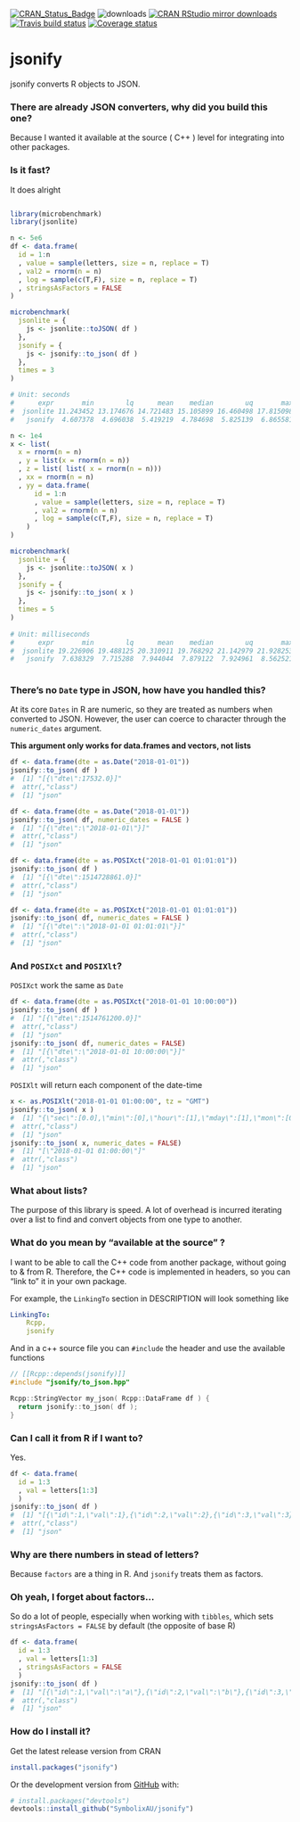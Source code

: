 
[![CRAN\_Status\_Badge](http://www.r-pkg.org/badges/version/jsonify)](http://cran.r-project.org/package=jsonify)
![downloads](http://cranlogs.r-pkg.org/badges/grand-total/jsonify)
[![CRAN RStudio mirror
downloads](http://cranlogs.r-pkg.org/badges/jsonify)](http://cran.r-project.org/web/packages/jsonify/index.html)
[![Travis build
status](https://travis-ci.org/SymbolixAU/jsonify.svg?branch=master)](https://travis-ci.org/SymbolixAU/jsonify)
[![Coverage
status](https://codecov.io/gh/SymbolixAU/jsonify/branch/master/graph/badge.svg)](https://codecov.io/github/SymbolixAU/jsonify?branch=master)

# jsonify

jsonify converts R objects to JSON.

### There are already JSON converters, why did you build this one?

Because I wanted it available at the source ( C++ ) level for
integrating into other packages.

### Is it fast?

It does alright

``` r

library(microbenchmark)
library(jsonlite)

n <- 5e6
df <- data.frame(
  id = 1:n
  , value = sample(letters, size = n, replace = T)
  , val2 = rnorm(n = n)
  , log = sample(c(T,F), size = n, replace = T)
  , stringsAsFactors = FALSE
)

microbenchmark(
  jsonlite = {
    js <- jsonlite::toJSON( df )
  },
  jsonify = {
    js <- jsonify::to_json( df )
  },
  times = 3
)

# Unit: seconds
#      expr       min        lq      mean    median        uq       max neval
#  jsonlite 11.243452 13.174676 14.721483 15.105899 16.460498 17.815098     3
#   jsonify  4.607378  4.696038  5.419219  4.784698  5.825139  6.865581     3

n <- 1e4
x <- list(
  x = rnorm(n = n)
  , y = list(x = rnorm(n = n))
  , z = list( list( x = rnorm(n = n)))
  , xx = rnorm(n = n)
  , yy = data.frame(
      id = 1:n
      , value = sample(letters, size = n, replace = T)
      , val2 = rnorm(n = n)
      , log = sample(c(T,F), size = n, replace = T)
    )
)

microbenchmark(
  jsonlite = {
    js <- jsonlite::toJSON( x )
  },
  jsonify = {
    js <- jsonify::to_json( x )
  },
  times = 5
)
 
# Unit: milliseconds
#      expr       min        lq      mean    median        uq       max neval
#  jsonlite 19.226906 19.488125 20.310911 19.768292 21.142979 21.928253     5
#   jsonify  7.638329  7.715288  7.944044  7.879122  7.924961  8.562521     5
   
```

### There’s no `Date` type in JSON, how have you handled this?

At its core `Dates` in R are numeric, so they are treated as numbers
when converted to JSON. However, the user can coerce to character
through the `numeric_dates` argument.

**This argument only works for data.frames and vectors, not lists**

``` r
df <- data.frame(dte = as.Date("2018-01-01"))
jsonify::to_json( df )
#  [1] "[{\"dte\":17532.0}]"
#  attr(,"class")
#  [1] "json"

df <- data.frame(dte = as.Date("2018-01-01"))
jsonify::to_json( df, numeric_dates = FALSE )
#  [1] "[{\"dte\":\"2018-01-01\"}]"
#  attr(,"class")
#  [1] "json"

df <- data.frame(dte = as.POSIXct("2018-01-01 01:01:01"))
jsonify::to_json( df )
#  [1] "[{\"dte\":1514728861.0}]"
#  attr(,"class")
#  [1] "json"

df <- data.frame(dte = as.POSIXct("2018-01-01 01:01:01"))
jsonify::to_json( df, numeric_dates = FALSE )
#  [1] "[{\"dte\":\"2018-01-01 01:01:01\"}]"
#  attr(,"class")
#  [1] "json"
```

### And `POSIXct` and `POSIXlt`?

`POSIXct` work the same as `Date`

``` r
df <- data.frame(dte = as.POSIXct("2018-01-01 10:00:00"))
jsonify::to_json( df )
#  [1] "[{\"dte\":1514761200.0}]"
#  attr(,"class")
#  [1] "json"
jsonify::to_json( df, numeric_dates = FALSE)
#  [1] "[{\"dte\":\"2018-01-01 10:00:00\"}]"
#  attr(,"class")
#  [1] "json"
```

`POSIXlt` will return each component of the date-time

``` r
x <- as.POSIXlt("2018-01-01 01:00:00", tz = "GMT")
jsonify::to_json( x )
#  [1] "{\"sec\":[0.0],\"min\":[0],\"hour\":[1],\"mday\":[1],\"mon\":[0],\"year\":[118],\"wday\":[1],\"yday\":[0],\"isdst\":[0]}"
#  attr(,"class")
#  [1] "json"
jsonify::to_json( x, numeric_dates = FALSE)
#  [1] "[\"2018-01-01 01:00:00\"]"
#  attr(,"class")
#  [1] "json"
```

### What about lists?

The purpose of this library is speed. A lot of overhead is incurred
iterating over a list to find and convert objects from one type to
another.

### What do you mean by “available at the source” ?

I want to be able to call the C++ code from another package, without
going to & from R. Therefore, the C++ code is implemented in headers, so
you can “link to” it in your own package.

For example, the `LinkingTo` section in DESCRIPTION will look something
like

``` yaml
LinkingTo: 
    Rcpp,
    jsonify
```

And in a c++ source file you can `#include` the header and use the
available functions

``` cpp
// [[Rcpp::depends(jsonify)]]
#include "jsonify/to_json.hpp"

Rcpp::StringVector my_json( Rcpp::DataFrame df ) {
  return jsonify::to_json( df );
}
```

### Can I call it from R if I want to?

Yes.

``` r
df <- data.frame(
  id = 1:3
  , val = letters[1:3]
  )
jsonify::to_json( df )
#  [1] "[{\"id\":1,\"val\":1},{\"id\":2,\"val\":2},{\"id\":3,\"val\":3}]"
#  attr(,"class")
#  [1] "json"
```

### Why are there numbers in stead of letters?

Because `factors` are a thing in R. And `jsonify` treats them as
factors.

### Oh yeah, I forget about factors…

So do a lot of people, especially when working with `tibbles`, which
sets `stringsAsFactors = FALSE` by default (the opposite of base R)

``` r
df <- data.frame(
  id = 1:3
  , val = letters[1:3]
  , stringsAsFactors = FALSE 
  )
jsonify::to_json( df )
#  [1] "[{\"id\":1,\"val\":\"a\"},{\"id\":2,\"val\":\"b\"},{\"id\":3,\"val\":\"c\"}]"
#  attr(,"class")
#  [1] "json"
```

### How do I install it?

Get the latest release version from CRAN

``` r
install.packages("jsonify")
```

Or the development version from [GitHub](https://github.com/) with:

``` r
# install.packages("devtools")
devtools::install_github("SymbolixAU/jsonify")
```
